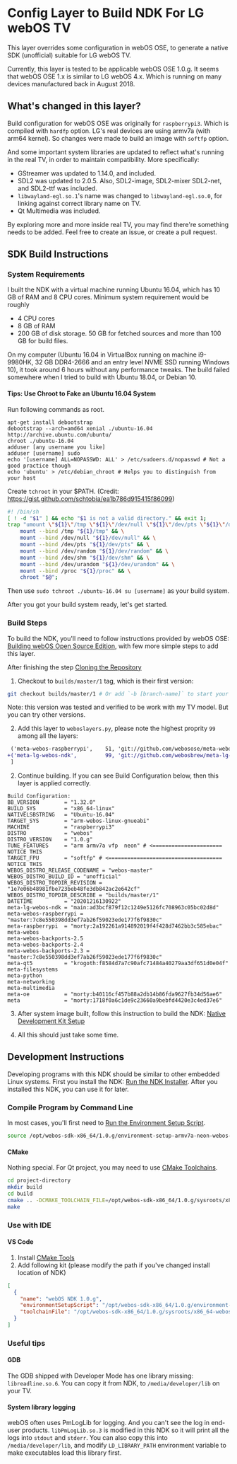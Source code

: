 # Config Layer to Build NDK For LG webOS TV

This layer overrides some configuration in webOS OSE, to generate a native SDK (unofficial) suitable for LG webOS TV.

Currently, this layer is tested to be applicable webOS OSE 1.0.g. It seems that webOS OSE 1.x is similar to LG webOS 4.x.
Which is running on many devices manufactured back in August 2018.

## What's changed in this layer?

Build configuration for webOS OSE was originally for `raspberrypi3`. Which is compiled with `hardfp` option.
LG's real devices are using armv7a (with arm64 kernel).
So changes were made to build an image with `softfp` option.

And some important system libraries are updated to reflect what's running in the real TV,
in order to maintain compatibility. More specifically:

* GStreamer was updated to 1.14.0, and included.
* SDL2 was updated to 2.0.5. Also, SDL2-image, SDL2-mixer SDL2-net, and SDL2-ttf was included.
* `libwayland-egl.so.1`'s name was changed to `libwayland-egl.so.0`, for linking against correct library name on TV.
* Qt Multimedia was included.

By exploring more and more inside real TV, you may find there're something needs to be added.
Feel free to create an issue, or create a pull request.

## SDK Build Instructions

### System Requirements

I built the NDK with a virtual machine running Ubuntu 16.04, which has 10 GB of RAM and 8 CPU cores. Minimum system requirement would be roughly

* 4 CPU cores
* 8 GB of RAM
* 200 GB of disk storage. 50 GB for fetched sources and more than 100 GB for build files.

On my computer (Ubuntu 16.04 in VirtualBox running on machine i9-9980HK, 32 GB DDR4-2666 and an entry level NVME SSD running Windows 10),
it took around 6 hours without any performance tweaks. The build failed somewhere when I tried to build with Ubuntu 18.04, or Debian 10.

#### Tips: Use Chroot to Fake an Ubuntu 16.04 System

Run following commands as root.

```shell
apt-get install debootstrap
debootstrap --arch=amd64 xenial ./ubuntu-16.04 http://archive.ubuntu.com/ubuntu/
chroot ./ubuntu-16.04
adduser [any username you like]
adduser [username] sudo
echo '[username] ALL=NOPASSWD: ALL' > /etc/sudoers.d/nopasswd # Not a good practice though
echo 'ubuntu' > /etc/debian_chroot # Helps you to distinguish from your host
```

Create `tchroot` in your $PATH. (Credit: https://gist.github.com/schtobia/ea1b786d915415f86099)

```sh
#! /bin/sh
[ ! -d "$1" ] && echo "$1 is not a valid directory." && exit 1;
trap "umount \"${1}\"/tmp \"${1}\"/dev/null \"${1}\"/dev/pts \"${1}\"/dev/random \"${1}\"/dev/shm \"${1}\"/dev/urandom \"${1}\"/proc" EXIT INT TERM HUP PIPE &&
    mount --bind /tmp "${1}/tmp" && \
    mount --bind /dev/null "${1}/dev/null" && \
    mount --bind /dev/pts "${1}/dev/pts" && \
    mount --bind /dev/random "${1}/dev/random" && \
    mount --bind /dev/shm "${1}/dev/shm" && \
    mount --bind /dev/urandom "${1}/dev/urandom" && \
    mount --bind /proc "${1}/proc" && \
    chroot "$@";
```

Then use `sudo tchroot ./ubuntu-16.04 su [username]` as your build system.

After you got your build system ready, let's get started.

### Build Steps

To build the NDK, you'll need to follow instructions provided by webOS OSE:
[Building webOS Open Source Edition](https://www.webosose.org/docs/guides/setup/building-webos-ose/), with few more simple steps to add this layer.

After finishing the step [Cloning the Repository](https://www.webosose.org/docs/guides/setup/building-webos-ose/)

1. Checkout to `builds/master/1` tag, which is their first version:
```bash
git checkout builds/master/1 # Or add `-b [branch-name]` to start your work on a new branch
```

Note: this version was tested and verified to be work with my TV model. But you can try other versions.

2. Add this layer to `weboslayers.py`, please note the highest proprity `99` among all the layers:
```diff
 ('meta-webos-raspberrypi',    51, 'git://github.com/webosose/meta-webosose.git',            '', ''),
+('meta-lg-webos-ndk',         99, 'git://github.com/webosbrew/meta-lg-webos-ndk.git',       'branch=main', ''),
 ]
```

2. Continue building. If you can see Build Configuration below, then this layer is applied correctly.
```
Build Configuration:
BB_VERSION        = "1.32.0"
BUILD_SYS         = "x86_64-linux"
NATIVELSBSTRING   = "Ubuntu-16.04"
TARGET_SYS        = "arm-webos-linux-gnueabi"
MACHINE           = "raspberrypi3"
DISTRO            = "webos"
DISTRO_VERSION    = "1.0.g"
TUNE_FEATURES     = "arm armv7a vfp  neon" # <====================== NOTICE THIS
TARGET_FPU        = "softfp" # <==================================== NOTICE THIS
WEBOS_DISTRO_RELEASE_CODENAME = "webos-master"
WEBOS_DISTRO_BUILD_ID = "unofficial"
WEBOS_DISTRO_TOPDIR_REVISION = "1e7e06b48981fbe723beb48fe3db842ac2e642cf"
WEBOS_DISTRO_TOPDIR_DESCRIBE = "builds/master/1"
DATETIME          = "20201216130922"
meta-lg-webos-ndk = "main:ad3bcf879f12c1249e5126fc708963c05bc02d8d"
meta-webos-raspberrypi = "master:7c8e550398dd3ef7ab26f59023ede177f6f9830c"
meta-raspberrypi  = "morty:2a192261a914892019f4f428d7462bb3c585ebac"
meta-webos
meta-webos-backports-2.5
meta-webos-backports-2.4
meta-webos-backports-2.3 = "master:7c8e550398dd3ef7ab26f59023ede177f6f9830c"
meta-qt5          = "krogoth:f8584d7a7c90afc71484a40279aa3df651d0e04f"
meta-filesystems
meta-python
meta-networking
meta-multimedia
meta-oe           = "morty:b40116cf457b88a2db14b86fda9627fb34d56ae6"
meta              = "morty:1718f0a6c1de9c23660a9bebfd4420e3c4ed37e6"
```

3. After system image built, follow this instruction to build the NDK: 
[Native Development Kit Setup](https://www.webosose.org/docs/guides/setup/setting-up-native-development-kit/)

4. All this should just take some time.

## Development Instructions

Developing programs with this NDK should be similar to other embedded Linux systems.
First you install the NDK: [Run the NDK Installer](https://www.webosose.org/docs/guides/setup/setting-up-native-development-kit/#run-the-ndk-installer). After you installed this NDK, you can use it for later.

### Compile Program by Command Line

In most cases, you'll first need to [Run the Environment Setup Script](https://www.webosose.org/docs/guides/setup/setting-up-native-development-kit/#run-the-environment-setup-script).

```bash
source /opt/webos-sdk-x86_64/1.0.g/environment-setup-armv7a-neon-webos-linux-gnueabi
```

#### CMake

Nothing special. For Qt project, you may need to use [CMake Toolchains](https://cmake.org/cmake/help/latest/manual/cmake-toolchains.7.html#cross-compiling).

```bash
cd project-directory
mkdir build
cd build
cmake .. -DCMAKE_TOOLCHAIN_FILE=/opt/webos-sdk-x86_64/1.0.g/sysroots/x86_64-webossdk-linux/usr/share/cmake/OEToolchainConfig.cmake
make
```

### Use with IDE

#### VS Code

1. Install [CMake Tools](https://marketplace.visualstudio.com/items?itemName=ms-vscode.cmake-tools)
2. Add following kit (please modify the path if you've changed install location of NDK)

```json
[
  {
    "name": "webOS NDK 1.0.g",
    "environmentSetupScript": "/opt/webos-sdk-x86_64/1.0.g/environment-setup-armv7a-neon-webos-linux-gnueabi",
    "toolchainFile": "/opt/webos-sdk-x86_64/1.0.g/sysroots/x86_64-webossdk-linux/usr/share/cmake/OEToolchainConfig.cmake"
  }
]
```
### Useful tips

#### GDB

The GDB shipped with Developer Mode has one library missing: `libreadline.so.6`. You can copy it from NDK, to `/media/developer/lib` on your TV.

#### System library logging

webOS often uses PmLogLib for logging. And you can't see the log in end-user products. `libPmLogLib.so.3` is modified in this NDK so it will print all the logs into `stdout` and `stderr`. You can also copy this into `/media/developer/lib`, and modify `LD_LIBRARY_PATH` environment variable to make executables load this library first.
